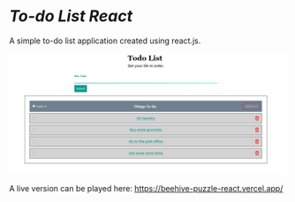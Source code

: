 # *To-do List React*

A simple to-do list application created using react.js.

![to-do list](https://github.com/TSolo315/todo-list-react/blob/master/src/images/to-do-list.png)

A live version can be played here: https://beehive-puzzle-react.vercel.app/

